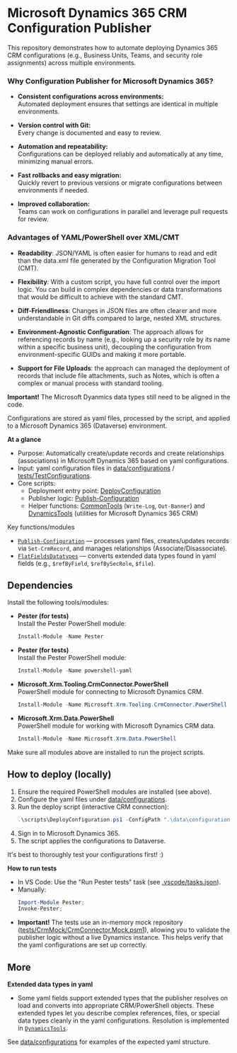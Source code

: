 # Microsoft Dynamics 365 CRM Configuration Publisher

This repository demonstrates how to automate deploying Dynamics 365 CRM configurations (e.g., Business Units, Teams, and security role assignments) across multiple environments.

### Why Configuration Publisher for Microsoft Dynamics 365?

- **Consistent configurations across environments:**  
    Automated deployment ensures that settings are identical in multiple environments.

- **Version control with Git:**   
    Every change is documented and easy to review.

- **Automation and repeatability:**  
    Configurations can be deployed reliably and automatically at any time, minimizing manual errors.

- **Fast rollbacks and easy migration:**  
    Quickly revert to previous versions or migrate configurations between environments if needed.

- **Improved collaboration:**  
    Teams can work on configurations in parallel and leverage pull requests for review.


### Advantages of YAML/PowerShell over XML/CMT
- **Readability**: JSON/YAML is often easier for humans to read and edit than the data.xml file generated by the Configuration Migration Tool (CMT).

- **Flexibility**: With a custom script, you have full control over the import logic. You can build in complex dependencies or data transformations that would be difficult to achieve with the standard CMT.

- **Diff-Friendliness**: Changes in JSON files are often clearer and more understandable in Git diffs compared to large, nested XML structures.

- **Environment-Agnostic Configuration**: The approach allows for referencing records by name (e.g., looking up a security role by its name within a specific business unit), decoupling the configuration from environment-specific GUIDs and making it more portable.

- **Support for File Uploads**: the approach can managed the deployment of records that include file attachments, such as Notes, which is often a complex or manual process with standard tooling.

**Important!**
The Microsoft Dyanmics data types still need to be aligned in the code. 

Configurations are stored as yaml files, processed by the script, and applied to a Microsoft Dynamics 365 (Dataverse) environment.

**At a glance**
- Purpose: Automatically create/update records and create relationships (associations) in Microsoft Dynamics 365 based on yaml configurations.
- Input: yaml configuration files in [data/configurations](data/configurations) / [tests/TestConfigurations](tests/TestConfigurations).
- Core scripts:
  - Deployment entry point: [DeployConfiguration](scripts/DeployConfiguration.ps1)
  - Publisher logic: [Publish-Configuration](scripts/ConfigPublisher.psm1)
  - Helper functions: [CommonTools](lib/CommonTools.psm1) (`Write-Log`, `Out-Banner`) and [DynamicsTools](lib/DynamicsTools.psm1) (utilities for Microsoft Dynamics 365 CRM)

Key functions/modules
- [`Publish-Configuration`](scripts/ConfigPublisher.psm1) — processes yaml files, creates/updates records via `Set-CrmRecord`, and manages relationships (Associate/Disassociate).
- [`FlatFieldsDatatypes`](scripts/ConfigPublisher.psm1) — converts extended data types found in yaml fields (e.g., `$refByField`, `$refBySecRole`, `$file`).

## Dependencies
Install the following tools/modules:

- **Pester (for tests)**  
  Install the Pester PowerShell module:  
  ```powershell
  Install-Module -Name Pester
  ```

- **Pester (for tests)**  
  Install the Pester PowerShell module:  
  ```powershell
  Install-Module -Name powershell-yaml
  ```

- **Microsoft.Xrm.Tooling.CrmConnector.PowerShell**  
  PowerShell module for connecting to Microsoft Dynamics CRM.
  ```powershell
  Install-Module -Name Microsoft.Xrm.Tooling.CrmConnector.PowerShell
  ```

- **Microsoft.Xrm.Data.PowerShell**  
  PowerShell module for working with Microsoft Dynamics CRM data.
  ```powershell
  Install-Module -Name Microsoft.Xrm.Data.PowerShell
  ```
Make sure all modules above are installed to run the project scripts.

## How to deploy (locally)
1. Ensure the required PowerShell modules are installed (see above).
2. Configure the yaml files under [data/configurations](data/configurations).
3. Run the deploy script (interactive CRM connection):
   ```powershell
   .\scripts\DeployConfiguration.ps1 -ConfigPath ".\data\configurations"
   ```
4. Sign in to Microsoft Dynamics 365.
5. The script applies the configurations to Dataverse.

It's best to thoroughly test your configurations first! :)

**How to run tests**
- In VS Code: Use the "Run Pester tests" task (see [.vscode/tasks.json](.vscode/tasks.json)).
- Manually:
  ```powershell
  Import-Module Pester;
  Invoke-Pester;
  ```
- **Important!** The tests use an in-memory mock repository ([tests/CrmMock/CrmConnector.Mock.psm1](tests/CrmMock/CrmConnector.Mock.psm1)), allowing you to validate the publisher logic without a live Dynamics instance. This helps verify that the yaml configurations are set up correctly.

## More
**Extended data types in yaml**

- Some yaml fields support extended types that the publisher resolves on load and converts into appropriate CRM/PowerShell objects. These extended types let you describe complex references, files, or special data types cleanly in the yaml configurations. Resolution is implemented in [`DynamicsTools`](lib/DynamicsTools.psm1).


See [data/configurations](data/configurations) for examples of the expected yaml structure.